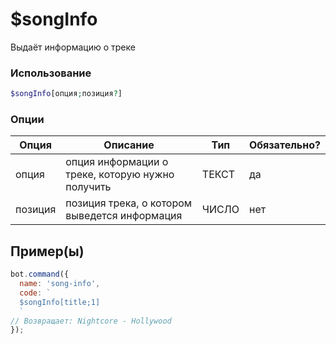 
# $songInfo

Выдаёт информацию о треке

### Использование
 
```php
$songInfo[опция;позиция?]
```

### Опции


| Опция | Описание | Тип | Обязательно? |
|--------|-------------|------|----------|
| опция | опция информации о треке, которую нужно получить | ТЕКСТ | да |
| позиция | позиция трека, о котором выведется информация | ЧИСЛО | нет |


## Пример(ы)

```javascript
bot.command({
  name: 'song-info',
  code: `
  $songInfo[title;1]
  `
// Возвращает: Nightcore - Hollywood
});
```
